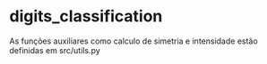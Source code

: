# digits_classification

As funções auxiliares como calculo de simetria e intensidade estão definidas em src/utils.py